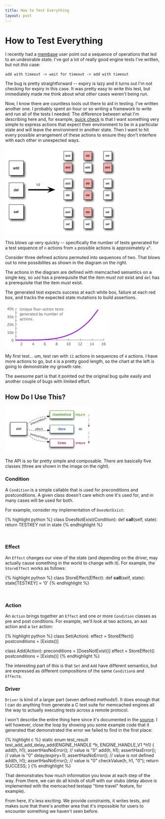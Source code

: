 ```yaml
---
title: How to Test Everything
layout: post
---
```


# How to Test Everything

I recently had a [membase][membase] user point out a sequence of
operations that led to an undesirable state.  I've got a lot of really
good engine tests I've written, but not *this* case:

    add with timeout -> wait for timeout -> add with timeout

The bug is pretty straightforward -- expiry is lazy and it turns out
I'm not checking for expiry in this case.  It was pretty easy to write
this test, but immediately made me think about what *other* cases
weren't being run.

Now, I know there are countless tools out there to aid in testing.
I've written another one.  I probably spent an hour or so writing a
framework to write and run all of the tests I needed.  The difference
between what I'm describing here and, for example, [quick
check][quickcheck] is that I want something very simple to express
actions that expect their environment to be in a particular state and
will leave the environment in another state.  Then I want to hit every
possible arrangement of these actions to ensure they don't interfere
with each other in unexpected ways.

<div>
  <img src="/images/permutations.png" alt="Permutations" class="floatright"/>
</div>

This blows up very quickly -- specifically the number of tests
generated for a test sequence of `n` actions from `a` possible actions
is approximately <code>a<sup>n</sup></code>.

Consider three defined actions permuted into sequences of two.  That
blows out to nine possibilites as shown in the diagram on the right.

The actions in the diagram are defined with memcached semantics on a
single key, so `add` has a prerequisite that the item *must not* exist
and `del` has a prerequisite that the item *must* exist.

The generated test expects success at each white box, failure at each
red box, and tracks the expected state mutations to build assertions.

<div>
  <img src="/images/breakdancer-exponentiality.png"
       alt="BreakDancer Growth" class="floatleft"/>
</div>

My first test... um, test ran with `11` actions in sequences of `4`
actions.  I have more actions to go, but `4` is a pretty good length,
so the chart at the left is going to demonstrate my growth rate.

The awesome part is that it pointed out the original bug quite easily
and another couple of bugs with limited effort.

## How Do I Use This?

<div>
  <img src="/images/action-life.png" alt="action lifecycle" class="floatright"/>
</div>

The API is so far pretty simple and composable.  There are basically
five classes (three are shown in the image on the right).

### Condition

A `Condition` is a simple callable that is used for preconditions and
postconditions.  A given class doesn't care which one it's used for,
and in many cases will be used for both.

For example, consider my implementation of `DoesNotExist`:

{% highlight python %}
class DoesNotExist(Condition):
    def __call__(self, state):
        return TESTKEY not in state
{% endhighlight %}

<br/>

### Effect

An `Effect` changes our view of the state (and depending on the
driver, may actually cause something in the world to change with it).
For example, the `StoreEffect` works as follows:

{% highlight python %}
class StoreEffect(Effect):
    def __call__(self, state):
        state[TESTKEY] = '0'
{% endhighlight %}

<br/>

### Action

An `Action` brings together an `Effect` and one or more `Condition`
classes as pre and post conditions.  For example, we'll look at two
actions, an `Add` action and a `Set` action:

{% highlight python %}
class Set(Action):
    effect = StoreEffect()
    postconditions = [Exists()]

class Add(Action):
    preconditions = [DoesNotExist()]
    effect = StoreEffect()
    postconditions = [Exists()]
{% endhighlight %}

The interesting part of this is that `Set` and `Add` have different
semantics, but are expressed as different compositions of the same
`Condition`s and `Effect`s.

### Driver

`Driver` is kind of a larger part (seven defined methods!).  It does
enough that I can do anything from generate a C test suite for
memcached engines all the way to actually executing tests across a
remote protocol.

I won't describe the entire thing here since it's documented in the
[source][breakdancer].  I will however, close the loop by showing you
some example code that it generated that demonstrated the error we
failed to find in the first place:

{% highlight c %}
static enum test_result test_add_add_delay_add(ENGINE_HANDLE *h,
                                               ENGINE_HANDLE_V1 *h1) {
    add(h, h1);
    assertHasNoError(); // value is "0"
    add(h, h1);
    assertHasError(); // value is "0"
    delay(expiry+1);
    assertHasNoError(); // value is not defined
    add(h, h1);
    assertHasNoError(); // value is "0"
    checkValue(h, h1, "0");
    return SUCCESS;
}
{% endhighlight %}

That demonstrates how much information you know at each step of the
way.  From there, we can do all kinds of stuff with our stubs (delay
above is implemented with the memcached testapp "time travel" feature,
for example).

From here, it's less exciting.  We provide constraints, it writes
tests, and makes sure that there's another area that it's impossible
for users to encounter something we haven't seen before.

[membase]: http://www.membase.org/
[quickcheck]: http://www.haskell.org/haskellwiki/Introduction_to_QuickCheck
[breakdancer]: http://github.com/dustin/BreakDancer
